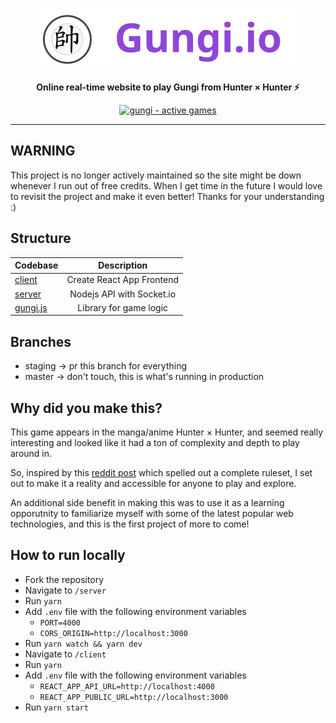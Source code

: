 <a href="https://gungi.io"><p align="center">
<img height=100 src="client/src/assets/gungi-github.svg?raw=true"/>
</p></a>
<p align="center">
  <strong>Online real-time website to play Gungi from Hunter × Hunter ⚡</strong>
</p>
<p align="center">
 
  <a href="https://gungi.io">
    <img src="https://img.shields.io/endpoint?color=9045d6&style=for-the-badge&url=https%3A%2F%2Fapi.gungi.io%2Fshields" alt="gungi - active games" />
  </a>
</p>

---

## WARNING
This project is no longer actively maintained so the site might be down whenever I run out of free credits. When I get time in the future I would love to revisit the project and make it even better! Thanks for your understanding :)

## Structure

| Codebase              |      Description          |
| :-------------------- | :-----------------------: |
| [client](client)       | Create React App Frontend |
| [server](server)    | Nodejs API with Socket.io |
| [gungi.js](https://github.com/jwyce/gungi.js)    | Library for game logic |


## Branches

- staging -> pr this branch for everything
- master -> don't touch, this is what's running in production

## Why did you make this?
This game appears in the manga/anime Hunter × Hunter, and seemed really interesting and looked like it had a ton of complexity and depth to play around in. 

So, inspired by this [reddit post](https://www.reddit.com/r/HunterXHunter/comments/6803yz/revised_rules_of_gungi_in_hunterxhunter_pdf/) which spelled out a complete ruleset, I set out to make it a reality and accessible for anyone to play and explore. 

An additional side benefit in making this was to use it as a learning opporutnity to familiarize myself with some of the latest popular web technologies, and this is the first project of more to come!

## How to run locally
* Fork the repository
* Navigate to `/server`
* Run `yarn`
* Add `.env` file with the following environment variables
  * `PORT=4000`
  * `CORS_ORIGIN=http://localhost:3000`
* Run `yarn watch && yarn dev`
* Navigate to `/client`
* Run `yarn`
* Add `.env` file with the following environment variables
  * `REACT_APP_API_URL=http://localhost:4000`
  * `REACT_APP_PUBLIC_URL=http://localhost:3000`
* Run `yarn start`
 
